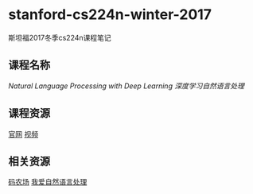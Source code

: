 # stanford-cs224n-winter-2017
斯坦福2017冬季cs224n课程笔记

## 课程名称
_Natural Language Processing with Deep Learning_
_深度学习自然语言处理_

## 课程资源
[官网](http://web.stanford.edu/class/cs224n/index.html)
[视频](https://www.bilibili.com/video/av13383754/)

## 相关资源
[码农场](http://www.hankcs.com/nlp)
[我爱自然语言处理](http://www.52nlp.cn/)
